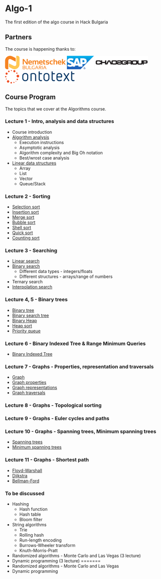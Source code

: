 # Algo-1

The first edition of the algo course in Hack Bulgaria

## Partners

The course is happening thanks to:

[![Nemetschek Bulgaria](partners/nemetschek.png)](https://youtu.be/Mkslqj8ix44)
[![SAP Labs Bulgaria](partners/sap_labs_bulgaria.png)](https://youtu.be/JXsM1oFkAmg)
[![Chaos Group](partners/chaos_group.png)](http://www.chaosgroup.com/en/2/index.html)
[![Ontotext](partners/ontotext.png)](http://ontotext.com)

## Course Program

The topics that we cover at the Algorithms course.

### Lecture 1 - Intro, analysis and data structures

* Course introduction
* [Algorithm analysis](week1/materials/complexity_analysis.md)
  * Execution instructions
  * Asymptotic analysis
  * Algorithm complexity and Big Oh notation
  * Best/wrost case analysis
* [Linear data structures](week1/materials/linear_data_structures.md)
  * Array
  * List
  * Vector
  * Queue/Stack

### Lecture 2 - Sorting

* [Selection sort](week1/materials/sorting.md#selection-sort)
* [Insertion sort](week1/materials/sorting.md#insertion-sort)
* [Merge sort](week1/materials/sorting.md#merge-sort)
* [Bubble sort](week1/materials/sorting.md#bubble-sort)
* [Shell sort](week1/materials/sorting.md#shell-sort)
* [Quick sort](week1/materials/sorting.md#quick-sort)
* [Counting sort](week1/materials/sorting.md#counting-sort)

### Lecture 3 - Searching

* [Linear search](week2/materials/searching.md#linear-search)
* [Binary search](week2/materials/searching.md#binary-search)
  * Different data types - integers/floats
  * Different structures - arrays/range of numbers
* Ternary search
* [Interpolation search](week2/materials/searching.md#interpolation-search)

### Lecture 4, 5 - Binary trees

* [Binary tree](week2/materials/binary_trees.md#binary-tree)
* [Binary search tree](week2/materials/binary_trees.md#binary-search-tree)
* [Binary Heap](week2/materials/binary_trees.md#binary-heap)
* [Heap sort](week2/materials/binary_trees.md#heap-sort)
* [Priority queue](week2/materials/binary_trees.md#priority-queue)

### Lecture 6 - Binary Indexed Tree & Range Minimum Queries

* [Binary Indexed Tree](week3/materials/binary_trees.md#binary-indexed-tree)

### Lecture 7 - Graphs - Properties, representation and traversals

* [Graph](week4/materials/graph.md)
* [Graph properties](week4/materials/graph_properties.md)
* [Graph representations](week4/materials/graph_representations.md)
* [Graph traversals](week4/materials/graph_traversals.md)

### Lecture 8 - Graphs - Topological sorting

### Lecture 9 - Graphs - Euler cycles and paths

### Lecture 10 - Graphs - Spanning trees, Minimum spanning trees

* [Spanning trees](https://github.com/HackBulgaria/Algo-1/blob/master/week5/materials/spanning_trees.md#spanning-trees)
* [Minimum spanning trees](https://github.com/HackBulgaria/Algo-1/blob/master/week5/materials/spanning_trees.md#minimum-spanning-trees)

### Lecture 11 - Graphs - Shortest path

* [Floyd-Warshall](https://github.com/HackBulgaria/Algo-1/blob/master/week6/materials/shortest_path.md#floyd-warshall-algorithm)
* [Dijkstra](https://github.com/HackBulgaria/Algo-1/blob/master/week6/materials/shortest_path.md#dijkstras-algorithm)
* [Bellman-Ford](https://github.com/HackBulgaria/Algo-1/blob/master/week6/materials/shortest_path.md#bellman-fords-algorithm)

### To be discussed

* Hashing
  * Hash function
  * Hash table
  * Bloom filter
* String algorithms
  * Trie 
  * Rolling hash
  * Run-length encoding
  * Burrows-Wheeler transform
  * Knuth-Morris-Pratt
* Randomized algorithms - Monte Carlo and Las Vegas (3 lecture)
* Dynamic programming (3 lecture)
=======
* Randomized algorithms - Monte Carlo and Las Vegas
* Dynamic programming
